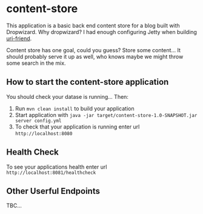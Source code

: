 # content-store

This application is a basic back end content store for a blog built with Dropwizard. Why dropwizard? 
I had enough configuring Jetty when building [uri-friend](https://github.com/tcooper-uk/uri-friend).

Content store has one goal, could you guess? Store some content... It should probably serve it up as well, 
who knows maybe we might throw some search in the mix.

How to start the content-store application
---

You should check your datase is running... Then:

1. Run `mvn clean install` to build your application
1. Start application with `java -jar target/content-store-1.0-SNAPSHOT.jar server config.yml`
1. To check that your application is running enter url `http://localhost:8080`

Health Check
---

To see your applications health enter url `http://localhost:8081/healthcheck`

Other Userful Endpoints
---

TBC...
